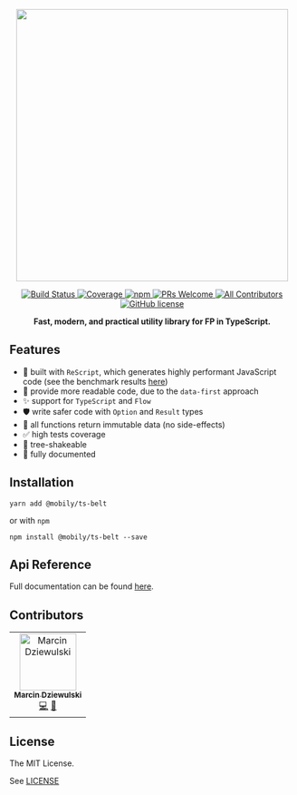 <p align="center">
  <img src="https://raw.githubusercontent.com/mobily/ts-belt/master/assets/ts-belt-frame.png" width="480">
</p>

<p align="center">
  <a href="https://travis-ci.com/mobily/ts-belt">
    <img src="https://img.shields.io/travis/com/mobily/ts-belt.svg?style=flat-square&amp;logo=travis" alt="Build Status">
  </a>
  <a href="https://coveralls.io/github/mobily/ts-belt?branch=master">
    <img src="https://img.shields.io/coveralls/github/mobily/ts-belt.svg?style=flat-square&amp;logo=coveralls" alt="Coverage">
  </a>
  <a href="https://www.npmjs.com/package/@mobily/ts-belt">
    <img src="https://img.shields.io/npm/v/@mobily/ts-belt.svg?style=flat-square&amp;logo=npm" alt="npm">
  </a>
  <a href="http://makeapullrequest.com">
    <img src="https://img.shields.io/badge/PRs-welcome-brightgreen.svg?style=flat-square" alt="PRs Welcome">
  </a>
  <a href="#contributors">
    <img src="https://img.shields.io/badge/all_contributors-1-orange.svg?style=flat-square" alt="All Contributors">
  </a>
  <a href="https://github.com/mobily/ts-belt/blob/master/LICENSE">
    <img src="https://img.shields.io/badge/license-MIT-blue.svg?style=flat-square" alt="GitHub license">
  </a>
</p>

<p align="center">
  <strong>Fast, modern, and practical utility library for FP in TypeScript.</strong>
</p>

## Features

- 🚀 built with `ReScript`, which generates highly performant JavaScript code (see the benchmark results [here](benchmarks))
- 👀 provide more readable code, due to the `data-first` approach
- ✨ support for `TypeScript` and `Flow`
- 🛡 write safer code with `Option` and `Result` types
- 🎯 all functions return immutable data (no side-effects)
- ✅ high tests coverage
- 🌲 tree-shakeable
- 📝 fully documented

## Installation

```shell
yarn add @mobily/ts-belt
```

or with `npm`

```shell
npm install @mobily/ts-belt --save
```

## Api Reference

Full documentation can be found [here](https://mobily.github.io/ts-belt/).

## Contributors

<!-- ALL-CONTRIBUTORS-LIST:START - Do not remove or modify this section -->
<!-- prettier-ignore -->
<table><tr><td align="center"><a href="https://twitter.com/__marcin_"><img src="https://avatars1.githubusercontent.com/u/1467712?v=4" width="100px;" alt="Marcin Dziewulski"/><br /><sub><b>Marcin Dziewulski</b></sub></a><br /><a href="https://github.com/mobily/ts-belt/commits?author=mobily" title="Code">💻</a> <a href="https://github.com/mobily/ts-belt/commits?author=mobily" title="Documentation">📖</a></td></tr></table>

<!-- ALL-CONTRIBUTORS-LIST:END -->

## License

The MIT License.

See [LICENSE](LICENSE)
